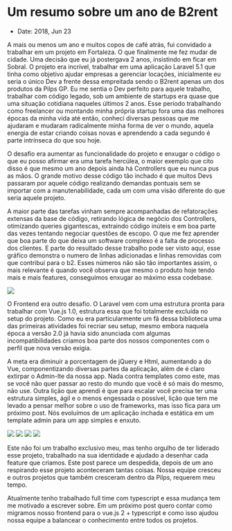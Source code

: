 # Um resumo sobre um ano de B2rent

- Date: 2018, Jun 23

A mais ou menos um ano e muitos copos de café atrás, fui convidado a trabalhar em um projeto em Fortaleza. O que finalmente me fez mudar de cidade. Uma decisão que eu já postergava 2 anos, insistindo em ficar em Sobral.
O projeto era incrível, trabalhar em uma aplicação Laravel 5.1 que tinha como objetivo ajudar empresas a gerenciar locações, inicialmente eu seria o único Dev a frente dessa empreitada sendo o B2rent apenas um dos produtos da Pilps GP.
Eu me sentia o Dev perfeito para aquele trabalho, trabalhar com código legado, sob um ambiente de startups era quase que uma situação cotidiana naqueles últimos 2 anos. Esse período trabalhando como freelancer ou montando minha própria startup fora uma das melhores épocas da minha vida até então, conheci diversas pessoas que me ajudaram e mudaram radicalmente minha forma de ver o mundo, aquela energia de estar criando coisas novas e aprendendo a cada segundo é parte intrínseca do que sou hoje.

O desafio era aumentar as funcionalidade do projeto e enxugar o código o que eu posso afirmar era uma tarefa hercúlea, o maior exemplo que cito disso é que mesmo um ano depois ainda há Controllers que eu nunca pus as mãos. O grande motivo desse código tão inchado é que muitos Devs passaram por aquele código realizando demandas pontuais sem se importar com a manutenabilidade, cada um com uma visão diferente do que seria aquele projeto.

A maior parte das tarefas vinham sempre acompanhadas de refatorações extensas da base de código, retirando lógica de negócio dos Controllers, otimizando queries gigantescas, extraindo código inúteis e em boa parte das vezes tentando negociar questões de escopo. O que me fez aprender que boa parte do que deixa um software complexo é a falta de processo dos clientes. E parte do resultado desse trabalho pode ser visto aqui, esse gráfico demonstra o numero de linhas adicionadas e linhas removidas com que contribui para o b2. Esses números não são tão importantes assim, o mais relevante é quando você observa que mesmo o produto hoje tendo mais e mais features, conseguimos enxugar ao máximo essa codebase. 

<img src="posts/b2rent.insights.png"/>

O Frontend era outro desafio. O Laravel vem com uma estrutura pronta para trabalhar com Vue.js 1.0, estrutura essa que foi totalmente excluída no setup do projeto. Como eu era particularmente um fã dessa biblioteca uma das primeiras atividades foi recriar seu setup, mesmo embora naquela época a versão 2.0 já havia sido anunciada com algumas incompatibilidades criamos boa parte dos nossos componentes com o perfil que nova versão exigia.

A meta era diminuir a porcentagem de jQuery e Html, aumentando a do Vue, componentizando diversas partes da aplicação, além de é claro extirpar o Admin-lte da nossa app. Nada contra templates como este, mas se você não quer passar ao resto do mundo que você é só mais do mesmo, não use. Outra lição que aprendi é que para escalar você precisa ter uma estrutura simples, ágil e o menos engessada o possível, lição que tem me levado a pensar melhor sobre o uso de frameworks, mas isso fica para um próximo post. Nós evoluímos de um aplicação inchada e estática em um template admin para um app simples e enxuto.

<img src="posts/b2rent.form.previous.png"/>
<img src="posts/b2rent.form.png"/>

<img src="posts/b2rent.list.previous.png"/>
<img src="posts/b2rent.list.png"/>

Este não foi um trabalho exclusivo meu, mas tenho orgulho de ter liderado esse projeto, trabalhado na sua identidade e ajudado a desenhar cada feature que criamos. Este post parece um despedida, depois de um ano respirando esse projeto aconteceram tantas coisas. Nossa equipe cresceu e outros projetos que também cresceram dentro da Pilps, requerem meu tempo. 

Atualmente tenho trabalhado full time com typescript e essa mudança tem me motivado a escrever sobre.
Em um próximo post quero contar como migramos nosso frontend para o vue.js 2 + typescript e como isso ajudou nossa equipe a balancear o conhecimento entre todos os projetos.